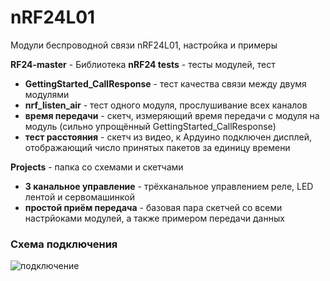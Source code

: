 ﻿# nRF24L01
Модули беспроводной связи nRF24L01, настройка и примеры

**RF24-master** - Библиотека
**nRF24 tests** - тесты модулей, тест
- **GettingStarted_CallResponse** - тест качества связи между двумя модулями
- **nrf_listen_air** - тест одного модуля, прослушивание всех каналов
- **время передачи** - скетч, измеряющий время передачи с модуля на модуль (сильно упрощённый GettingStarted_CallResponse)
- **тест расстояния** - скетч из видео, к Ардуино подключен дисплей, отображающий число принятых пакетов за единицу времени
  
**Projects** - папка со схемами и скетчами
- **3 канальное управление** - трёхканальное управлением реле, LED лентой и сервомашинкой
- **простой приём передача** - базовая пара скетчей со всеми настрйоками модулей, а также примером передачи данных
 
 
### Схема подключения
![подключение](https://github.com/AlexGyver/nRF24L01/blob/master/connect.jpg)
